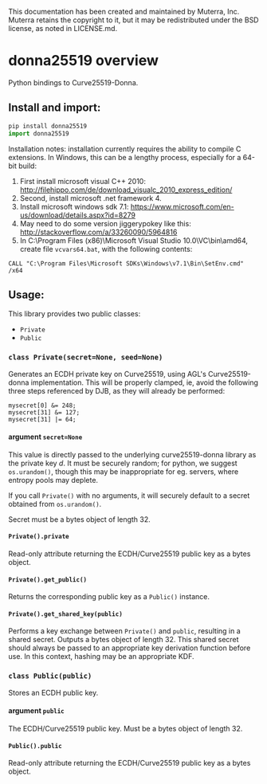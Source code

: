 This documentation has been created and maintained by Muterra, Inc. Muterra retains the copyright to it, but it may be redistributed under the BSD license, as noted in LICENSE.md.

# donna25519 overview

Python bindings to Curve25519-Donna.

## Install and import:

```python
pip install donna25519
import donna25519
```

Installation notes: installation currently requires the ability to compile C extensions. In Windows, this can be a lengthy process, especially for a 64-bit build: 

1. First install microsoft visual C++ 2010: http://filehippo.com/de/download_visualc_2010_express_edition/
2. Second, install microsoft .net framework 4. 
3. Install microsoft windows sdk 7.1: https://www.microsoft.com/en-us/download/details.aspx?id=8279
4. May need to do some version jiggerypokey like this: http://stackoverflow.com/a/33260090/5964816
5. In C:\Program Files (x86)\Microsoft Visual Studio 10.0\VC\bin\amd64, create file ```vcvars64.bat```, with the following contents:

```
CALL "C:\Program Files\Microsoft SDKs\Windows\v7.1\Bin\SetEnv.cmd" /x64
```

## Usage:

This library provides two public classes:

+ ```Private```
+ ```Public```

### ```class Private(secret=None, seed=None)```

Generates an ECDH private key on Curve25519, using AGL's Curve25519-donna implementation. This will be properly clamped, ie, avoid the following three steps referenced by DJB, as they will already be performed:

```
mysecret[0] &= 248;
mysecret[31] &= 127;
mysecret[31] |= 64;
```

#### argument ```secret=None```

This value is directly passed to the underlying curve25519-donna library as the private key *d*. It must be securely random; for python, we suggest ```os.urandom()```, though this may be inappropriate for eg. servers, where entropy pools may deplete.

If you call ```Private()``` with no arguments, it will securely default to a secret obtained from ```os.urandom()```.

Secret must be a bytes object of length 32.

#### ```Private().private```

Read-only attribute returning the ECDH/Curve25519 public key as a bytes object.

#### ```Private().get_public()```

Returns the corresponding public key as a ```Public()``` instance.

#### ```Private().get_shared_key(public)```

Performs a key exchange between ```Private()``` and ```public```, resulting in a shared secret. Outputs a bytes object of length 32. This shared secret should always be passed to an appropriate key derivation function before use. In this context, hashing may be an appropriate KDF.

### ```class Public(public)```

Stores an ECDH public key.

#### argument ```public```

The ECDH/Curve25519 public key. Must be a bytes object of length 32.

#### ```Public().public```

Read-only attribute returning the ECDH/Curve25519 public key as a bytes object.